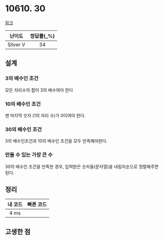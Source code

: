 # 10610. 30

[링크](https://www.acmicpc.net/problem/10610)

|  난이도  | 정답률(\_%) |
| :------: | :---------: |
| Silver V |     34      |

## 설계

### 3의 배수인 조건

모든 자리수의 합이 3의 배수여야 한다

### 10의 배수인 조건

맨 마지막 숫자 (1의 자리 수)가 0이여야 한다.

### 30의 배수인 조건

3의 배수인조건과 10의 배수인 조건을 모두 만족해야한다.

### 만들 수 있는 가장 큰 수

30의 배수인 조건을 만족한 경우, 입력받은 숫자들(문자열)을 내림차순으로 정렬해주면 된다.

## 정리

| 내 코드 | 빠른 코드 |
| :-----: | :-------: |
|  4 ms   |           |

## 고생한 점
